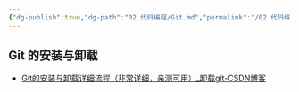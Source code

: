 ```yaml
---
{"dg-publish":true,"dg-path":"02 代码编程/Git.md","permalink":"/02 代码编程/Git/","created":"2025-05-07","updated":"2025-05-07"}
---
```



## Git 的安装与卸载

- [Git的安装与卸载详细流程（非常详细，亲测可用）\_卸载git-CSDN博客](https://blog.csdn.net/Bb15070047748/article/details/138808022)